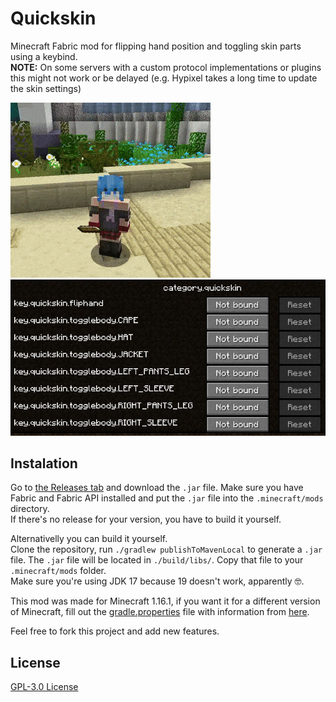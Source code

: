 # Quickskin
Minecraft Fabric mod for flipping hand position and toggling skin parts using a keybind.  
**NOTE:** On some servers with a custom protocol implementations or plugins this might not work or be delayed (e.g. Hypixel takes a long time to update the skin settings)

![GIF](screenshot1.gif)
![Screenshot](screenshot0.jpg)

## Instalation
Go to [the Releases tab](https://github.com/Ryhon0/quickskin/releases) and download the `.jar` file. Make sure you have Fabric and Fabric API installed and put the `.jar` file into the `.minecraft/mods` directory.  
If there's no release for your version, you have to build it yourself.  

Alternativelly you can build it yourself.  
Clone the repository, run `./gradlew publishToMavenLocal` to generate a `.jar` file. The `.jar` file will be located in `./build/libs/`. Copy that file to your `.minecraft/mods` folder.  
Make sure you're using JDK 17 because 19 doesn't work, apparently 🤓.  

This mod was made for Minecraft 1.16.1, if you want it for a different version of Minecraft, fill out the [gradle.properties](gradle.properties) file with information from [here](https://modmuss50.me/fabric.html).

Feel free to fork this project and add new features.

## License
[GPL-3.0 License](LICENSE)